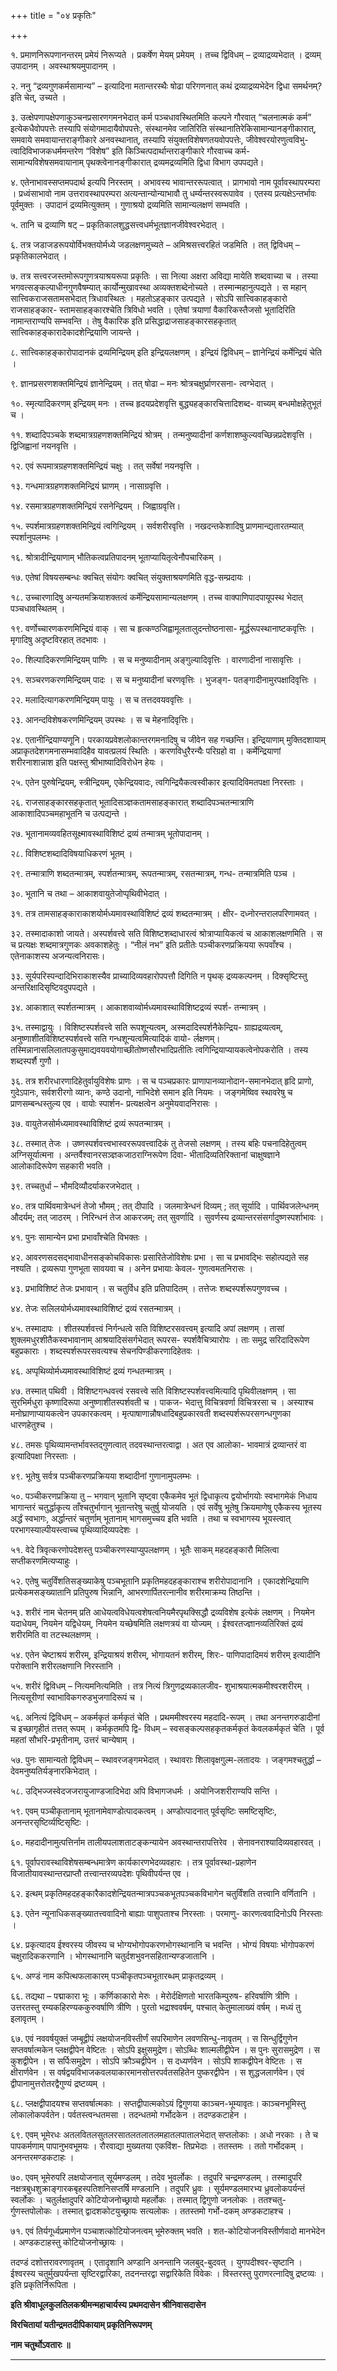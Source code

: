 +++
title = "०४ प्रकृतिः"

+++

१. प्रमाणनिरूपणानन्तरम् प्रमेयं निरूप्यते । प्रकर्षेण मेयम् प्रमेयम् । तच्च द्विविधम् – द्रव्याद्रव्यभेदात् । द्रव्यम् उपादानम् । अवस्थाश्रयमुपादानम् ।

२. ननु “द्रव्यगुणकर्मसामान्य” – इत्यादिना मतान्तरस्थैः षोढा परिगणनात् कथं द्रव्याद्रव्यभेदेन द्विधा समर्थनम्? इति चेत्, उच्यते ।

३. उत्क्षेपणापक्षेपणाकुञ्चनप्रसारणगमनभेदात् कर्म पञ्चधावस्थितमिति कल्पने गौरवात् “चलनात्मकं कर्म” इत्येकधैवोपपत्तेः तस्यापि संयोगमादायैवोपपत्तेः, संस्थानमेव जातिरिति संस्थानातिरेकिसामान्यानङ्गीकारात्, समवाये समवायान्तराङ्गीकारे अनवस्थानात्, तस्यापि संयुक्तविशेषणतयवोपपत्तेः, जीवेश्वरयोरणुत्वविभु- त्वादिविभाजकधर्ममन्तरेण “विशेष” इति किञ्चित्पदार्थान्तराङ्गीकारे गौरवाच्च कर्म- सामान्यविशेषसमवायानाम् पृथक्त्वेनानङ्गीकारात् द्रव्यमद्रव्यमिति द्विधा विभाग उपपद्यते।

४. एतेनाभावस्सप्तमपदार्थ इत्यपि निरस्तम् । अभावस्य भावान्तररूपत्वात् । प्रागभावो नाम पूर्वावस्थापरम्परा । प्रध्वंसाभावो नाम उत्तरावस्थापरम्परा अत्यन्तान्योन्याभावौ तु धर्म्यन्तरस्वरूपावेव । एतस्य प्रत्यक्षेऽन्तर्भावः पूर्वमुक्तः । उपादानं द्रव्यमित्युक्तम् । गुणाश्रयो द्रव्यमिति सामान्यलक्षणं सम्भवति ।

५. तानि च द्रव्याणि षट् – प्रकृतिकालशुद्धसत्त्वधर्मभूतज्ञानजीवेश्वरभेदात् ।

६. तत्र जडाजडरूपयोर्विभक्तयोर्मध्ये जडलक्षणमुच्यते – अमिश्रसत्त्वरहितं जडमिति । तत् द्विविधम् – प्रकृतिकालभेदात् ।

७. तत्र सत्त्वरजस्तमोरूपगुणत्रयाश्रयरूपा प्रकृतिः । सा नित्या अक्षरा अविद्या मायेति शब्दवाच्या च । तस्या भगवत्सङ्कल्पाधीनगुणवैषम्यात् कार्योन्मुखावस्था अव्यक्तशब्देनोच्यते । तस्मान्महानुत्पद्यते । स महान् सात्त्विकराजसतामसभेदात् त्रिधावस्थितः । महतोऽहङ्कार उत्पद्यते । सोऽपि सात्त्विकाहङ्कारो राजसाहङ्कार- स्तामसाहङ्कारश्चेति त्रिविधो भवति । एतेषां त्रयाणां वैकारिकस्तैजसो भूतादिरिति नामान्तराण्यपि सम्भवन्ति । तेषु वैकारिक इति प्रसिद्धाद्राजसाहङ्कारसहकृतात् सात्त्विकाहङ्कारादेकादशेन्द्रियाणि जायन्ते ।

८. सात्त्विकाहङ्कारोपादानकं द्रव्यमिन्द्रियम् इति इन्द्रियलक्षणम् । इन्द्रियं द्विविधम् – ज्ञानेन्द्रियं कर्मेन्द्रियं चेति ।

९. ज्ञानप्रसरणशक्तमिन्द्रियं ज्ञानेन्द्रियम् । तत् षोढा – मनः श्रोत्रचक्षुर्घ्राणरसना- त्वग्भेदात् ।

१०. स्मृत्यादिकरणम् इन्द्रियम् मनः । तच्च हृदयप्रदेशवृत्ति बुद्ध्यहङ्कारचित्तादिशब्द- वाच्यम् बन्धमोक्षहेतुभूतं च ।

११. शब्दादिपञ्चके शब्दमात्रग्रहणशक्तमिन्द्रियं श्रोत्रम् । तन्मनुष्यादीनां कर्णशाशष्कुल्यवच्छिन्नप्रदेशवृत्ति । द्विजिह्वानां नयनवृत्ति ।

१२. एवं रूपमात्रग्रहणशक्तमिन्द्रियं चक्षुः । तत् सर्वेषां नयनवृत्ति ।

१३. गन्धमात्रग्रहणशक्तमिन्द्रियं घ्राणम् । नासाग्रवृत्ति ।

१४. रसमात्रग्रहणशक्तमिन्द्रियं रसनेन्द्रियम् । जिह्वाग्रवृत्ति।

१५. स्पर्शमात्रग्रहणशक्तमिन्द्रियं त्वगिन्द्रियम् । सर्वशरीरवृत्ति । नखदन्तकेशादिषु प्राणमान्द्यतारतम्यात् स्पर्शानुपलम्भः ।

१६. श्रोत्रादीन्द्रियाणाम् भौतिकत्वप्रतिपादनम् भूताप्यायितृत्वेनौपचारिकम् ।

१७. एतेषां विषयसम्बन्धः क्वचित् संयोगः क्वचित् संयुक्ताश्रयणमिति वृद्ध-सम्प्रदायः ।

१८. उच्चारणादिषु अन्यतमक्रियाशक्तत्वं कर्मेन्द्रियसामान्यलक्षणम् । तच्च वाक्पाणिपादपायूपस्थ भेदात् पञ्चधावस्थितम् ।

१९. वर्णोच्चारणकरणमिन्द्रियं वाक् । सा च हृत्कण्ठजिह्वामूलतालुदन्तोष्ठनासा- मूर्द्धरूपस्थानाष्टकवृत्तिः । मृगादिषु अदृष्टविरहात् तदभावः ।

२०. शिल्पादिकरणमिन्द्रियम् पाणिः । स च मनुष्यादीनाम् अङ्गुल्यादिवृत्तिः । वारणादीनां नासावृत्तिः ।

२१. सञ्चरणकरणमिन्द्रियम् पादः । स च मनुष्यादीनां चरणवृत्तिः । भुजङ्ग- पतङ्गादीनामुरपक्षादिवृत्तिः ।

२२. मलादित्यागकरणमिन्द्रियम् पायुः । स च तत्तदवयववृत्तिः ।

२३. आनन्दविशेषकरणमिन्द्रियम् उपस्थः । स च मेहनादिवृत्तिः।

२४. एतानीन्द्रियाण्यणूनि। परकायप्रवेशलोकान्तरगमनादिषु च जीवेन सह गच्छन्ति। इन्द्रियाणाम् मुक्तिदशायाम् अप्राकृतदेशगमनासम्भवादिहैव यावत्प्रलयं स्थितिः । करणविधुरैरन्यैः परिग्रहो वा । कर्मेन्द्रियाणां शरीरनाशान्नाश इति पक्षस्तु श्रीभाष्यादिविरोधेन हेयः ।

२५. एतेन पुरुषेन्द्रियम्, स्त्रीन्द्रियम्, एकेन्द्रियवादः, त्वगिन्द्रियैकत्वस्वीकार इत्यादिविमतपक्षा निरस्ताः ।

२६. राजसाहङ्कारसहकृतात् भूतादिसञ्ज्ञकतामसाहङ्कारात् शब्दादिपञ्चतन्मात्राणि आकाशादिपञ्चमहाभूतनि च उत्पद्यन्ते ।

२७. भूतानामव्यवहितसूक्ष्मावस्थाविशिष्टं द्रव्यं तन्मात्रम् भूतोपादानम् ।

२८. विशिष्टशब्दादिविषयाधिकरणं भूतम् ।

२९. तन्मात्राणि शब्दतन्मात्रम्, स्पर्शतन्मात्रम्, रूपतन्मात्रम्, रसतन्मात्रम्, गन्ध- तन्मात्रमिति पञ्च ।

३०. भूतानि च तथा – आकाशवायुतेजोप्पृथिवीभेदात् ।

३१. तत्र तामसाहङ्काराकाशयोर्मध्यमावस्थाविशिष्टं द्रव्यं शब्दतन्मात्रम् । क्षीर- दध्नोरन्तरालपरिणामवत् ।

३२. तस्मादाकाशो जायते। अस्पर्शवत्त्वे सति विशिष्टशब्दाधारत्वं श्रोत्राप्यायिकत्वं च आकाशलक्षणमिति । स च प्रत्यक्षः शब्दमात्रगुणकः अवकाशहेतुः । “नीलं नभ” इति प्रतीतेः पञ्चीकरणप्रक्रियया रूपवाँश्च । एतेनाकाशस्य अजन्यत्वनिरासः।

३३. सूर्यपरिस्पन्दादिभिराकाशस्यैव प्राच्यादिव्यवहारोपपत्तौ दिगिति न पृथक् द्रव्यकल्पनम् । दिक्सृष्टिस्तु अन्तरिक्षादिसृष्टिवदुपपद्यते ।

३४. आकाशात् स्पर्शतन्मात्रम् । आकाशवाय्वोर्मध्यमावस्थाविशिष्टद्रव्यं स्पर्श- तन्मात्रम् ।

३५. तस्माद्वायुः । विशिष्टस्पर्शवत्त्वे सति रूपशून्यत्वम्, अस्मदादिस्पर्शनैकेन्द्रिय- ग्राह्यद्रव्यत्वम्, अनुष्णाशीतविशिष्टस्पर्शवत्त्वे सति गन्धशून्यत्वमित्यादिकं वायो- र्लक्षणम्। तस्मिन्नानासलिलातपकुसुमाद्यवयवयोगाच्छीतोष्णसौरभादिप्रतीतिः त्वगिन्द्रियाप्यायकत्वेनोपकरोति । तस्य शब्दस्पर्शै गुणौ ।

३६. तत्र शरीरधारणादिहेतुर्वायुविशेषः प्राणः । स च पञ्चप्रकारः प्राणापानव्यानोदान-समानभेदात् हृदि प्राणो, गुदेऽपानः, सर्वशरीरगो व्यानः, कण्ठे उदानो, नाभिदेशे समान इति नियमः । जङ्गमेष्विव स्थावरेषु च प्राणसम्बन्धस्तुल्य एव । वायोः स्पार्शन- प्रत्यक्षत्वेन अनुमेयवादनिरासः ।

३७. वायुतेजसोर्मध्यमावस्थाविशिष्टं द्रव्यं रूपतन्मात्रम् ।

३८. तस्मात् तेजः । उष्णस्पर्शवत्त्वभास्वररूपवत्त्वादिकं तु तेजसो लक्षणम् । तस्य बहिः पचनादिहेतुत्वम् अग्निसूर्यात्मना । अन्तर्वैश्वानरसञ्ज्ञकजाठराग्निरूपेण दिवा- भीतादिव्यतिरिक्तानां चाक्षुषज्ञाने आलोकादिरूपेण सहकारी भवति ।

३९. तच्चतुर्धा – भौमदिव्यौदर्याकरजभेदात् ।

४०. तत्र पार्थिवमात्रेन्धनं तेजो भौमम् ; तत् दीपादि । जलमात्रेन्धनं दिव्यम् ; तत् सूर्यादि । पार्थिवजलेन्धनम् औदर्यम्; तत् जाठरम् । निरिन्धनं तेज आकरजम्; तत् सुवर्णादि । सुवर्णस्य द्रव्यान्तरसंसर्गादुष्णस्पर्शाभावः ।

४१. पुनः सामान्येन प्रभा प्रभावाँश्चेति विभक्तः ।

४२. आवरणसदसद्भावाधीनसङ्कोचविकासः प्रसारितेजोविशेषः प्रभा । सा च प्रभावद्भिः सहोत्पद्यते सह नश्यति । द्रव्यरूपा गुणभूता सावयवा च । अनेन प्रभायाः केवल- गुणत्वमतनिरासः ।

४३. प्रभाविशिष्टं तेजः प्रभावान् । स चतुर्विध इति प्रतिपादितम् । तत्तेजः शब्दस्पर्शरूपगुणवच्च ।

४४. तेजः सलिलयोर्मध्यमावस्थाविशिष्टं द्रव्यं रसतन्मात्रम् ।

४५. तस्मादापः । शीतस्पर्शवत्त्वं निर्गन्धत्वे सति विशिष्टरसवत्त्वम् इत्यादि अपां लक्षणम् । तासां शुक्लमधुरशीतैकस्वभावानाम् आश्रयादिसंसर्गभेदात् रूपरस- स्पर्शवैचित्र्यारोपः । ताः समुद्र सरिदादिरूपेण बहुप्रकाराः । शब्दस्पर्शरूपरसवत्यश्च सेचनपिण्डीकरणादिहेतवः ।

४६. अप्पृथिव्योर्मध्यमावस्थाविशिष्टं द्रव्यं गन्धतन्मात्रम् ।

४७. तस्मात् पथिवी । विशिष्टगन्धवत्त्वं रसवत्त्वे सति विशिष्टस्पर्शवत्त्वमित्यादि पृथिवीलक्षणम् । सा सुरभिर्मधुरा कृष्णादिरूपा अनुष्णाशीतस्पर्शवती च । पाकज- भेदात्तु विचित्रवर्णा विचित्ररसा च । अस्याश्च मनोघ्राणाप्यायकत्वेन उपकारकत्वम् । मृत्पाषाणान्नौषधादिबहुप्रकारवती शब्दस्पर्शरूपरसगन्धगुणका धारणहेतुश्च ।

४८. तमसः पृथिव्यामन्तर्भावस्तद्गुणत्वात् तदवस्थान्तरत्वाद्वा । अत एव आलोका- भावमात्रं द्रव्यान्तरं वा इत्यादिपक्षा निरस्ताः ।

४९. भूतेषु सर्वत्र पञ्चीकरणप्रक्रियया शब्दादीनां गुणानामुपलम्भः ।

५०. पञ्चीकरणप्रक्रिया तु – भगवान् भूतानि सृष्ट्वा एकैकमेव भूतं द्विधाकृत्य द्वयोर्भागयोः स्वभागमेकं निधाय भागान्तरं चतुर्द्धाकृत्य ताँश्चतुर्भागान् भूतान्तरेषु चतुर्षु योजयति । एवं सर्वेषु भूतेषु क्रियमाणेषु एकैकस्य भूतस्य अर्द्धं स्वभागः, अर्द्धान्तरं चतुर्णाम् भूतानाम् भागसमुच्चय इति भवति । तथा च स्वभागस्य भूयस्त्वात् परभागस्याल्पीयस्त्वाच्च पृथिव्यादिव्यपदेशः ।

५१. वेदे त्रिवृत्करणोपदेशस्तु पञ्चीकरणस्याप्युपलक्षणम् । भूतैः साकम् महदहङ्कारौ मिलित्वा सप्तीकरणमित्यप्याहुः ।

५२. एतेषु चतुर्विंशतिसङ्ख्याकेषु पञ्चभूतानि प्रकृतिमहदहङ्काराश्च शरीरोपादानानि । एकादशेन्द्रियाणि प्रत्येकमसङ्ख्यातानि प्रतिपुरुष भिन्नानि, आभरणार्पितरत्नानीव शरीरमाक्रम्य तिष्ठन्ति ।

५३. शरीरं नाम चेतनम् प्रति आधेयत्वविधेयत्वशेषत्वनियमैरपृथक्सिद्धौ द्रव्यविशेष इत्येकं लक्षणम् । नियमेन यदाधेयम्, नियमेन यद्विधेयम्, नियमेन यच्छेषमिति लक्षणत्रयं वा योज्यम् । ईश्वरतज्ज्ञानव्यतिरिक्तं द्रव्यं शरीरमिति वा तटस्थलक्षणम् ।

५४. एतेन चेष्टाश्रयं शरीरम्, इन्द्रियाश्रयं शरीरम्, भोगायतनं शरीरम्, शिरः- पाणिपादादिमयं शरीरम् इत्यादीनि परोक्तानि शरीरलक्षणानि निरस्तानि ।

५५. शरीरं द्विविधम् – नित्यमनित्यमिति । तत्र नित्यं त्रिगुणद्रव्यकालजीव- शुभाश्रयात्मकमीश्वरशरीरम् । नित्यसूरीणां स्वाभाविकगरुडभुजगादिरूपं च ।

५६. अनित्यं द्विविधम् – अकर्मकृतं कर्मकृतं चेति । प्रथममीश्वरस्य महदादि-रूपम् । तथा अनन्तगरुडादीनां च इच्छागृहीतं तत्तत् रूपम् । कर्मकृतमपि द्वि- विधम् – स्वसङ्कल्पसहकृतकर्मकृतं केवलकर्मकृतं चेति । पूर्व महतां सौभरि-प्रभृतीनाम्, उत्तरं चान्येषाम् ।

५७. पुनः सामान्यतो द्विविधम् – स्थावरजङ्गमभेदात् । स्थावराः शिलावृक्षगुल्म-लतादयः । जङ्गमश्चतुर्द्धा – देवमनुष्यतिर्यङ्नारकिभेदात् ।

५८. उद्भिज्जस्वेदजजरायुजाण्डजादिभेदा अपि विभागजधर्मः । अयोनिजशरीराण्यपि सन्ति ।

५९. एवम् पञ्चीकृतानाम् भूतानामेवाण्डोत्पादकत्वम् । अण्डोत्पादनात् पूर्वसृष्टिः समष्टिसृष्टिः, अनन्तरसृष्टिर्व्यष्टिसृष्टिः ।

६०. महदादीनामुत्पत्तिर्नाम तालीयपलाशताटङ्कन्यायेन अवस्थान्तरापत्तिरेव । सेनावनराश्यादिव्यवहारवत् ।

६१. पूर्वापरावस्थाविशेषसम्बन्धमात्रेण कार्यकारणभेदव्यवहारः । तत्र पूर्वावस्था-प्रहाणेन विजातीयावस्थान्तरप्राप्तौ तत्त्वान्तरव्यपदेशः पृथिवीपर्यन्त एव ।

६२. इत्थम् प्रकृतिमहदहङ्कारैकादशेन्द्रियतन्मात्रपञ्चकभूतपञ्चकविभागेन चतुर्विंशति तत्त्वानि वर्णितानि ।

६३. एतेन न्यूनाधिकसङ्ख्यातत्त्ववादिनो बाह्याः पाशुपताश्च निरस्ताः । परमाणु- कारणत्ववादिनोऽपि निरस्ताः ।

६४. प्रकृत्यादय ईश्वरस्य जीवस्य च भोग्यभोगोपकरणभोगस्थानानि च भवन्ति । भोग्यं विषयाः भोगोपकरणं चक्षुरादिककरणानि । भोगस्थानानि चतुर्दशभुवनसहितान्यण्डजातानि ।

६५. अण्डं नाम कपित्थफलाकारम् पञ्चीकृतपञ्चभूतारब्धम् प्राकृतद्रव्यम् ।

६६. तद्यथा – पद्माकारा भूः । कर्णिकाकारो मेरुः । मेरोर्दक्षिणतो भारतकिम्पुरुष- हरिवर्षाणि त्रीणि । उत्तरतस्तु रम्यकहिरण्यककुरुवर्षाणि त्रीणि । पुरतो भद्राश्ववर्षम्, पश्चात् केतुमालाख्यं वर्षम् । मध्यं तु इलावृतम् ।

६७. एवं नववर्षयुक्तं जम्बूद्वीपं लक्षयोजनविस्तीर्णं सपरिमाणेन लवणसिन्धु-नावृतम् । स सिन्धुर्द्विगुणेन सप्तवर्षात्मकेन प्लक्षद्वीपेन वेष्टितः । सोऽपि इक्षुसमुद्रेण। सोऽब्धिः शाल्मलीद्वीपेन । स पुनः सुरासमुद्रेण । स कुशद्वीपेन । स सर्पिःसमुद्रेण । सोऽपि क्रौञ्चद्वीपेन । स दध्यर्णवेन । सोऽपि शाकद्वीपेन वेष्टितः । स क्षीरार्णवेन । स वर्षद्वयविभाजकवलयाकारमानसोत्तरपर्वतसहितेन पुष्करद्वीपेन । स शुद्धजलार्णवेन। एवं द्वीपानामुत्तरोतरद्वैगुण्यं द्रष्टव्यम् ।

६८. प्लक्षद्वीपादयश्च सप्तवर्षात्मकाः । सप्तद्वीपात्मकोऽयं द्विगुणया काञ्चन-भूम्यावृतः। काञ्चनभूमिस्तु लोकालोकपर्वतेन। पर्वतस्त्वन्धतमसा । तदन्धतमो गर्भोदकेन । तदण्डकटाहेन ।

६९. एवम् भूमेरधः अतलवितलसुतलरसातलतलातलमहातलपातालभेदात् सप्तलोकाः । अधो नरकाः । ते च पापकर्मणाम् पापानुभवभूमयः । रौरवाद्या मुख्यतया एकविंश- तिप्रभेदाः । ततस्तमः । ततो गर्भोदकम् । अनन्तरमण्डकटाहः ।

७०. एवम् भूमेरुपरि लक्षयोजनात् सूर्यमण्डलम् । तदेव भुवर्लोकः । तदुपरि चन्द्रमण्डलम् । तस्मादुपरि नक्षत्रबुधशुक्राङ्गारकबृहस्पतिशनिसप्तर्षि मण्डलानि । तदुपरि ध्रुवः । सूर्यमण्डलमारभ्य ध्रुवलोकपर्यन्तं स्वर्लोकः । चतुर्लक्षादुपरि कोटियोजनोच्छ्रायो महर्लोकः । तस्मात् द्विगुणो जनलोकः । ततश्चतु-र्गुणस्तपोलोकः । तस्मात् द्वादशकोटयुच्छ्रायः सत्यलोकः । ततस्तमो गर्भो-दकम् अण्डकटाहश्च ।

७१. एवं तिर्यगूर्ध्वप्रमाणेन पञ्चाशत्कोटियोजनत्वम् भूमेरुक्तम् भवति । शत-कोटियोजनविस्तीर्णवादो मानभेदेन । अण्डकटाहस्तु कोटियोजनोच्छ्रायः । 

तदण्डं दशोत्तरावरणावृतम् । एतादृशानि अण्डानि अनन्तानि जलबुद्-बुदवत् । युगपदीश्वर-सृष्टानि । ईश्वरस्य चतुर्मुखपर्यन्ता सृष्टिरद्वारिका, तदनन्तरद्वा सद्वारिकेति विवेकः । विस्तरस्तु पुराणरत्नादिषु द्रष्टव्यः । इति प्रकृतिर्निरूपिता ।

**इति श्रीवाधूलकुलतिलकश्रीमन्महाचार्यस्य प्रथमदासेन श्रीनिवासदासेन**

**विरचितायां यतीन्द्रमतदीपिकायाम् प्रकृतिनिरूपणम्**

**नाम चतुर्थोऽवतारः ॥**

****
